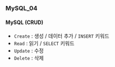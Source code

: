 ### MySQL_04

#### MySQL (CRUD)
- `Create` : 생성 / 데이터 추가 / `INSERT` 키워드
- `Read` : 읽기 / `SELECT` 키워드
- `Update` : 수정
- `Delete` : 삭제